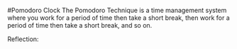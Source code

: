 #Pomodoro Clock
The Pomodoro Technique is a time management system where you work for a period of time then take a short break, then work for a period of time then take a short break, and so on.

Reflection:
